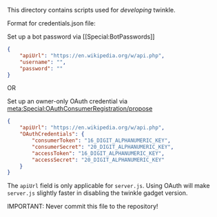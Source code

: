 This directory contains scripts used for *developing* twinkle.

Format for credentials.json file:

Set up a bot password via [[Special:BotPasswords]]
```json
{
	"apiUrl": "https://en.wikipedia.org/w/api.php",
	"username": "",
	"password": ""
}
```

OR

Set up an owner-only OAuth credential via [meta:Special:OAuthConsumerRegistration/propose](https://meta.wikimedia.org/wiki/Special:OAuthConsumerRegistration/propose)
```json
{
	"apiUrl": "https://en.wikipedia.org/w/api.php",
	"OAuthCredentials": {
		"consumerToken": "16_DIGIT_ALPHANUMERIC_KEY",
		"consumerSecret": "20_DIGIT_ALPHANUMERIC_KEY",
		"accessToken": "16_DIGIT_ALPHANUMERIC_KEY",
		"accessSecret": "20_DIGIT_ALPHANUMERIC_KEY"
	}
}
```

The `apiUrl` field is only applicable for `server.js`. Using OAuth will make `server.js` slightly faster in disabling the twinkle gadget version.   

IMPORTANT: Never commit this file to the repository!